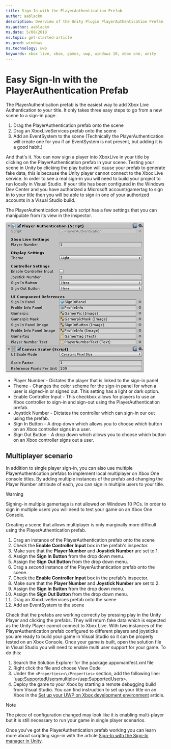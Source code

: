 ```yaml
---
title: Sign-In with the PlayerAuthentication Prefab
author: aablackm
description: Overview of the Unity Plugin PlayerAuthentication Prefab
ms.author: aablackm
ms.date: 5/08/2018
ms.topic: get-started-article
ms.prod: windows
ms.technology: uwp
keywords: xbox live, xbox, games, uwp, windows 10, xbox one, unity
---
```

# Easy Sign-In with the PlayerAuthentication Prefab

The PlayerAuthentication prefab is the easiest way to add Xbox Live Authentication to your title. It only takes three easy steps to go from a new scene to a sign-in page.

1. Drag the PlayerAuthentication prefab onto the scene
2. Drag an XboxLiveServices prefab onto the scene
3. Add an EventSystem to the scene (Technically the PlayerAuthentication will create one for you if an EventSystem is not present, but adding it is a good habit.)

And that's it. You can now sign a player into XboxLive in your title by clicking on the PlayerAuthentication prefab in your scene. Testing your scene in Unity by clicking the play button will cause your prefab to generate fake data, this is because the Unity player cannot connect to the Xbox Live service. In order to see a real sign-in you will need to build your project to run locally in Visual Studio. If your title has been configured in the Windows Dev Center and you have authorized a Microsoft account/gamertag to sign in to your title then you will be able to sign-in one of your authorized accounts in a Visual Studio build.

The PlayerAuthentication prefab's script has a few settings that you can manipulate from its view in the inspector.

![PlayerAuthentication inspector screenshot](../images/unity/playerauthentication_prefab_inspector.JPG)

* Player Number - Dictates the player that is linked to the sign-in panel
* Theme - Changes the color scheme for the sign-in panel for when a user is signed-in or signed out. This setting has a light or dark option.
* Enable Controller Input - This checkbox allows for players to use an Xbox controller to sign-in and sign-out using the PlayerAuthentication prefab.
* Joystick Number - Dictates the controller which can sign-in our out using the prefab.
* Sign In Button - A drop down which allows you to choose which button on an Xbox controller signs in a user.
* Sign Out Button - A drop down which allows you to choose which button on an Xbox controller signs out a user.

## Multiplayer scenario

In addition to single player sign-in, you can also use multiple PlayerAuthentication prefabs to implement local multiplayer on Xbox One console titles. By adding multiple instances of the prefab and changing the Player Number attribute of each, you can sign in multiple users to your title.

> [!WARNING]
> Signing-in multiple gamertags is not allowed on Windows 10 PCs. In order to sign in multiple users you will need to test your game on an Xbox One Console.

Creating a scene that allows multiplayer is only marginally more difficult using the PlayerAuthentication prefab.

1. Drag an instance of the PlayerAuthentication prefab onto the scene
2. Check the **Enable Controller Input** box in the prefab's inspector.
3. Make sure that the **Player Number** and **Joystick Number** are set to 1.
4. Assign the **Sign In Button** from the drop down menu.
5. Assign the **Sign Out Button** from the drop down menu.
6. Drag a *second* instance of the PlayerAuthentication prefab onto the scene.
7. Check the **Enable Controller Input** box in the prefab's inspector.
8. Make sure that the **Player Number** and **Joystick Number** are set to 2.
9. Assign the **Sign In Button** from the drop down menu.
10. Assign the **Sign Out Button** from the drop down menu.
11. Drag an XboxLiveServices prefab onto the scene
12. Add an EventSystem to the scene

Check that the prefabs are working correctly by pressing play in the Unity Player and clicking the prefabs. They will return fake data which is expected as the Unity Player cannot connect to Xbox Live. With two instances of the PlayerAuthentication prefab configured to different players and joysticks you are ready to build your game in Visual Studio so it can be properly tested on an Xbox Console. Once your game is built, open the solution file in Visual Studio you will need to enable multi user support for your game.
To do this:

1. Search the Solution Explorer for the package.appxmanifest.xml file
2. Right click the file and choose View Code
3. Under the `<Properties><\/Properties>` section, add the following line: `<uap:SupportedUsers>multiple<\/uap:SupportedUsers>.
4. Deploy the game to your Xbox by starting a remote debugging build from Visual Studio. You can find instruction to set up your title on an Xbox in the [Set up your UWP on Xbox development environment](../../xbox-apps/development-environment-setup.md) article.

> [!NOTE]
> The piece of configuration changed may look like it is enabling multi-player but it is still necessary to run your game in single player scenarios.

Once you've got the PlayerAuthentication prefab working you can learn more about scripting sign-in with the article [Sign-In with the Sign-In manager in Unity](sign-in-manager.md).